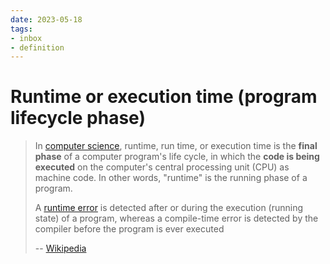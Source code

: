 ```yaml
---
date: 2023-05-18
tags:
- inbox
- definition
---
```


# Runtime or execution time (program lifecycle phase)

> In [computer science](./computer%20science.md), runtime, run time, or execution time is the **final phase**
> of a computer program's life cycle, in which the **code is being executed** on the
> computer's central processing unit (CPU) as machine code. In other words,
> "runtime" is the running phase of a program.
>
> A [runtime error](./runtime%20error%20detection.md) is detected after or during the
> execution (running state) of a program, whereas a compile-time error is
> detected by the compiler before the program is ever executed
>
>  -- [Wikipedia](https://en.wikipedia.org/wiki/Runtime_\(program_lifecycle_phase\))